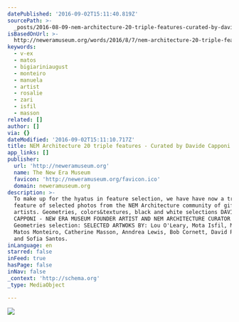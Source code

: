 ```yaml
---
datePublished: '2016-09-02T15:11:40.819Z'
sourcePath: >-
  _posts/2016-08-09-nem-architecture-20-triple-features-curated-by-davide-capp.md
isBasedOnUrl: >-
  http://neweramuseum.org/words/2016/8/7/nem-architecture-20-triple-features-curated-by-davide-capponi
keywords:
  - v-ex
  - matos
  - bigiariniaugust
  - monteiro
  - manuela
  - artist
  - rosalie
  - zari
  - isfil
  - masson
related: []
author: []
via: {}
dateModified: '2016-09-02T15:11:10.717Z'
title: NEM Architecture 20 triple features - Curated by Davide Capponi
app_links: []
publisher:
  url: 'http://neweramuseum.org'
  name: The New Era Museum
  favicon: 'http://neweramuseum.org/favicon.ico'
  domain: neweramuseum.org
description: >-
  To make up for the hyatus in feature selection, we have have now a triple
  feature of selected photos from the NEM Architecture community of gifted
  artists. Geometries, colors&textures, black and white selections DAVIDE
  CAPPONI - NEW ERA MUSEUM FOUNDER ARTIST AND NEM ARCHITECTURE CURATOR
  Geometries selection: SELECTED ARTWOKS BY: Lou O'Leary, Mota Isfil, Manuela
  Matos Monteiro, Catherine Masson, Anndrea Lewis, Bob Cornett, David Rondeau
  and Sofia Santos.
inLanguage: en
starred: false
inFeed: true
hasPage: false
inNav: false
_context: 'http://schema.org'
_type: MediaObject

---
```

![](https://the-grid-user-content.s3-us-west-2.amazonaws.com/35e09158-6226-4225-9930-e63bd121fed1.jpg)